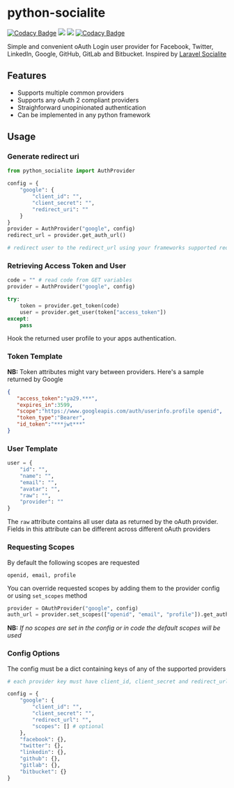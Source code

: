 # python-socialite
<p align="center">

[![Codacy Badge](https://api.codacy.com/project/badge/Grade/277f72118617436291eced30bac036a8)](https://www.codacy.com/manual/evans.mwendwa/python-socialite?utm_source=github.com&amp;utm_medium=referral&amp;utm_content=evansmwendwa/python-socialite&amp;utm_campaign=Badge_Grade)
<a href="https://pypi.python.org/pypi/python_socialite">
<img src="https://img.shields.io/pypi/v/python_socialite.svg" /></a>
<a href=""><img src="https://github.com/evansmwendwa/python-socialite/workflows/build/badge.svg" /></a> [![Codacy Badge](https://api.codacy.com/project/badge/Coverage/277f72118617436291eced30bac036a8)](https://www.codacy.com/manual/evans.mwendwa/python-socialite?utm_source=github.com&utm_medium=referral&utm_content=evansmwendwa/python-socialite&utm_campaign=Badge_Coverage)

</p>

Simple and convenient oAuth Login user provider for Facebook, Twitter, LinkedIn, Google, GitHub, GitLab and Bitbucket. Inspired by [Laravel Socialite](https://laravel.com/docs/master/socialite)

## Features
-   Supports multiple common providers
-   Supports any oAuth 2 compliant providers
-   Straighforward unopinionated authentication
-   Can be implemented in any python framework

## Usage

### Generate redirect uri
```python
from python_socialite import AuthProvider

config = {
    "google": {
        "client_id": "",
        "client_secret": "",
        "redirect_uri": ""
    }
}
provider = AuthProvider("google", config)
redirect_url = provider.get_auth_url()

# redirect user to the redirect_url using your frameworks supported redirect
```

### Retrieving Access Token and User

```python
code = "" # read code from GET variables
provider = AuthProvider("google", config)

try:
    token = provider.get_token(code)
    user = provider.get_user(token["access_token"])
except:
    pass
```

Hook the returned user profile to your apps authentication.

### Token Template

**NB:** Token attributes might vary between providers. Here's a sample returned by Google

```json
{
   "access_token":"ya29.***",
   "expires_in":3599,
   "scope":"https://www.googleapis.com/auth/userinfo.profile openid",
   "token_type":"Bearer",
   "id_token":"***jwt***"
}
```

### User Template

```python
user = {
    "id": "",
    "name": "",
    "email": "",
    "avatar": "",
    "raw": "",
    "provider": ""
}
```

The `raw` attribute contains all user data as returned by the oAuth provider. Fields in this attribute can be different across different oAuth providers

### Requesting Scopes

By default the following scopes are requested

```shell
openid, email, profile
```

You can override requested scopes by adding them to the provider config or using `set_scopes` method

```python
provider = OAuthProvider("google", config)
auth_url = provider.set_scopes(["openid", "email", "profile"]).get_auth_url()
```
**NB:** *If no scopes are set in the config or in code the default scopes will be used*

### Config Options

The config must be a dict containing keys of any of the supported providers

```python
# each provider key must have client_id, client_secret and redirect_url

config = {
    "google": {
        "client_id": "",
        "client_secret": "",
        "redirect_url": "",
        "scopes": [] # optional
    },
    "facebook": {},
    "twitter": {},
    "linkedin": {},
    "github": {},
    "gitlab": {},
    "bitbucket": {}
}

```
